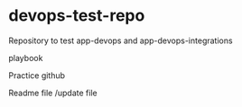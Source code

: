 # devops-test-repo

Repository to test app-devops and app-devops-integrations

playbook

Practice github 

Readme file
/update file
